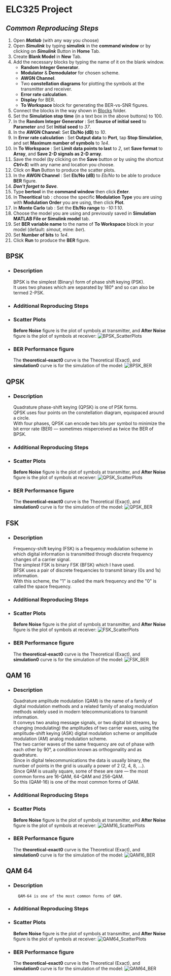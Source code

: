 # ELC325 Project

## _Common Reproducing Steps_

1. Open **_Matlab_** (with any way you choose)
2. Open **_Simulink_** by typing **simulink** in the **command window** or by clicking on **_Simulink_** Button in **Home** Tab.
3. Create **Blank Model** in **New** Tab.
4. Add the necessary blocks by typing the name of it on the blank window.
    - **Random Integer Generator**.
    - **Modulator** & **Demodulator** for chosen scheme.
    - **AWGN Channel**.
    - Two **constellation diagrams** for plotting the symbols at the transmitter and receiver.
    - **Error rate calculation**.
    - **Display** for BER.
    - **To Workspace** block for generating the BER-vs-SNR figures. 
5. Connect the blocks in the way shown in [Blocks](/Blocks) folder.
6. Set the **Simulation stop time** (in a text box in the above buttons) to 100.
7. In the **Random Integer Generator** : Set **Source of initial seed** to **Parameter** and Set **Initial seed** to _37_.
8. In the **AWGN Channel**: Set **Eb/No (dB)** to _10_.
9. In **Error rate calculation** : Set **Output data** to **Port**, tap **Stop Simulation**, and set **Maximum number of symbols** to _1e4_.
10. In **To Workspace** : Set **Limit data points to last** to _2_, set **Save format** to **Array**, and **Save 2-D signals as 2-D array**.
11. Save the model (by clicking on the **Save** button or by using the shortcut **_Ctrl+S_**) with any name and location you choose.
12. Click on **Run** Button to produce the scatter plots.
13. In the **AWGN Channel** : Set **Eb/No (dB)** to _Eb/No_ to be able to produce **BER** figure.
14. **_Don't forget to Save_**.
15. Type **bertool** in the **command window** then click **_Enter_**.
16. In **Theoritical** tab : choose the specific **Modulation Type** you are using with **Modulation Order** you are using, then click **Plot**.
17. In **Monte Carlo** tab : Set the **Eb/No range** to _-10:1:10_.
18. Choose the model you are using and previously saved in **Simulation MATLAB File or Simulink model** tab.
19. Set **BER variable name** to the name of **To Workspace** block in your model (default: _simout_, mine: _ber_).
20. Set **Number of bits** to _1e4_.
21. Click **Run** to produce the **BER** figure.

## **BPSK**

- ###  Description

    BPSK is the simplest (Binary) form of phase shift keying (PSK).<br>It uses two phases which are separated by 180° and so can also be termed 2-PSK.<br>

- ###  Additional Reproducing Steps
- ###  Scatter Plots
    **Before Noise** figure is the plot of symbols at transmitter, and **After Noise** figure is the plot of symbols at receiver:
    ![BPSK_ScatterPlots](/Scatter&#32;Plots/BPSK_Scatter.png)
- ###  BER Performance figure
    The **theoretical-exact0** curve is the Theoretical (Exact), and **simulation0** curve is for the simulation of the model:
    ![BPSK_BER](BER&#32;Figures/BPSK_BER.png)

## **QPSK**

- ###  Description

    Quadrature phase-shift keying (QPSK) is one of PSK forms.<br>
    QPSK uses four points on the constellation diagram, equispaced around a circle.<br>
    With four phases, QPSK can encode two bits per symbol to minimize the bit error rate (BER) — sometimes misperceived as twice the BER of BPSK.<br>

- ###  Additional Reproducing Steps
- ###  Scatter Plots
    **Before Noise** figure is the plot of symbols at transmitter, and **After Noise** figure is the plot of symbols at receiver:
    ![QPSK_ScatterPlots](/Scatter&#32;Plots/QPSK_Scatter.png)
- ###  BER Performance figure
    The **theoretical-exact0** curve is the Theoretical (Exact), and **simulation0** curve is for the simulation of the model:
    ![QPSK_BER](BER&#32;Figures/QPSK_BER.png)

## **FSK**

- ###  Description

    Frequency-shift keying (FSK) is a frequency modulation scheme in which digital information is transmitted through discrete frequency changes of a carrier signal.<br>
    The simplest FSK is binary FSK (BFSK) which I have used.<br>
    BFSK uses a pair of discrete frequencies to transmit binary (0s and 1s) information.<br>
    With this scheme, the "1" is called the mark frequency and the "0" is called the space frequency.<br>

- ###  Additional Reproducing Steps
- ###  Scatter Plots
    **Before Noise** figure is the plot of symbols at transmitter, and **After Noise** figure is the plot of symbols at receiver:
    ![FSK_ScatterPlots](/Scatter&#32;Plots/FSK_Scatter.png)
- ###  BER Performance figure
    The **theoretical-exact0** curve is the Theoretical (Exact), and **simulation0** curve is for the simulation of the model:
    ![FSK_BER](BER&#32;Figures/FSK_BER.png)

## **QAM 16**

- ###  Description

    Quadrature amplitude modulation (QAM) is the name of a family of digital modulation methods and a related family of analog modulation methods widely used in modern telecommunications to transmit information.<br>
    It conveys two analog message signals, or two digital bit streams, by changing (modulating) the amplitudes of two carrier waves, using the amplitude-shift keying (ASK) digital modulation scheme or amplitude modulation (AM) analog modulation scheme.<br>
    The two carrier waves of the same frequency are out of phase with each other by 90°, a condition known as orthogonality and as quadrature.<br>
    Since in digital telecommunications the data is usually binary, the number of points in the grid is usually a power of 2 (2, 4, 8, …).<br>
    Since QAM is usually square, some of these are rare — the most common forms are 16-QAM, 64-QAM and 256-QAM.<br>
    So this (QAM-16) is one of the most common forms of QAM.<br>

- ###  Additional Reproducing Steps
- ###  Scatter Plots
    **Before Noise** figure is the plot of symbols at transmitter, and **After Noise** figure is the plot of symbols at receiver:
    ![QAM16_ScatterPlots](/Scatter&#32;Plots/QAM16_Scatter.png)
- ###  BER Performance figure
    The **theoretical-exact0** curve is the Theoretical (Exact), and **simulation0** curve is for the simulation of the model:
    ![QAM16_BER](BER&#32;Figures/QAM16_BER.png)

## **QAM 64**

- ###  Description
        QAM-64 is one of the most common forms of QAM.
- ###  Additional Reproducing Steps
- ###  Scatter Plots
    **Before Noise** figure is the plot of symbols at transmitter, and **After Noise** figure is the plot of symbols at receiver:
    ![QAM64_ScatterPlots](/Scatter&#32;Plots/QAM64_Scatter.png)
- ###  BER Performance figure
    The **theoretical-exact0** curve is the Theoretical (Exact), and **simulation0** curve is for the simulation of the model:
    ![QAM64_BER](BER&#32;Figures/QAM64_BER.png)
